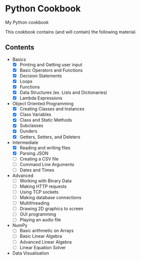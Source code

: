 # Python Cookbook
My Python cookbook

This cookbook contains (and will contain) the following material.

## Contents ##
* Basics
    - [x] Printing and Getting user input
    - [x] Basic Operators and Functions
    - [x] Decision Statements
    - [x] Loops
    - [x] Functions
    - [x] Data Structures (ex. Lists and Dictionaries)
    - [x] Lambda Expressions
* Object Oriented Programming
    - [x] Creating Classes and Instances
    - [x] Class Variables
    - [x] Class and Static Methods
    - [x] Subclasses
    - [x] Dunders
    - [x] Getters, Setters, and Deleters
* Intermediate
    - [x] Reading and writing files
    - [x] Parsing JSON
    - [ ] Creating a CSV file
    - [ ] Command Line Arguments
    - [ ] Dates and Times
* Advanced
    - [ ] Working with Binary Data
    - [ ] Making HTTP requests
    - [ ] Using TCP sockets
    - [ ] Making database connections
    - [ ] Multithreading
    - [ ] Drawing 2D graphics to screen
    - [ ] GUI programming
    - [ ] Playing an audio file
* NumPy
    - [ ] Basic arithmetic on Arrays
    - [ ] Basic Linear Algebra
    - [ ] Advanced Linear Algebra
    - [ ] Linear Equation Solver
* Data Visualisation